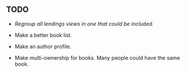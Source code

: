 TODO
---

* *Regroup all lendings views in one that could be included.*

* Make a better book list.

* Make an author profile.

* Make multi-ownership for books. Many people could have the same book.